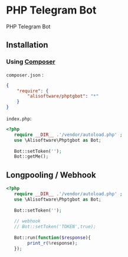 # PHP Telegram Bot

PHP Telegram Bot

## Installation

### Using [Composer](https://getcomposer.org)

`composer.json` :

```json
{
    "require": {
        "alisoftware/phptgbot": "*"
    }
}
```

`index.php`:

```php
<?php
   require __DIR__ .'/vendor/autoload.php' ;
   use \Alisoftware\Phptgbot as Bot;
   
   Bot::setToken(''); 
   Bot::getMe();
```

## Longpooling / Webhook

```php
<?php
   require __DIR__ .'/vendor/autoload.php' ;
   use \Alisoftware\Phptgbot as Bot;
   
   Bot::setToken(''); 
   
   // webhook
   // Bot::setToken('TOKEN',true); 
   
   Bot::run(function($response){
        print_r(%response);
   });
```

